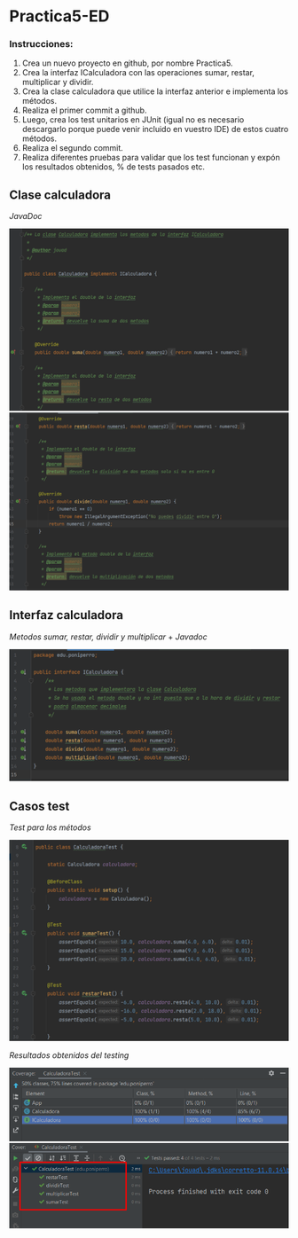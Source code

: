 # Practica5-ED

### Instrucciones:
1. Crea un nuevo proyecto en github, por nombre Practica5.
2. Crea la interfaz ICalculadora con las operaciones sumar, restar,
   multiplicar y dividir.
3. Crea la clase calculadora que utilice la interfaz anterior e implementa los
   métodos.
4. Realiza el primer commit a github.
5. Luego, crea los test unitarios en JUnit (igual no es necesario descargarlo
   porque puede venir incluido en vuestro IDE) de estos cuatro métodos.
6. Realiza el segundo commit.
7. Realiza diferentes pruebas para validar que los test funcionan y expón
   los resultados obtenidos, % de tests pasados etc.

## Clase calculadora

*JavaDoc*

![](Images/calculadora1.png)
![](Images/calculadora2.png)

## Interfaz calculadora

*Metodos sumar, restar, dividir y multiplicar* + *Javadoc*

![](Images/icalculadora.png)


## Casos test

*Test para los métodos*

![](Images/calculadoratest.png)

*Resultados obtenidos del testing*

![](Images/img.png)
![](Images/img_1.png)

